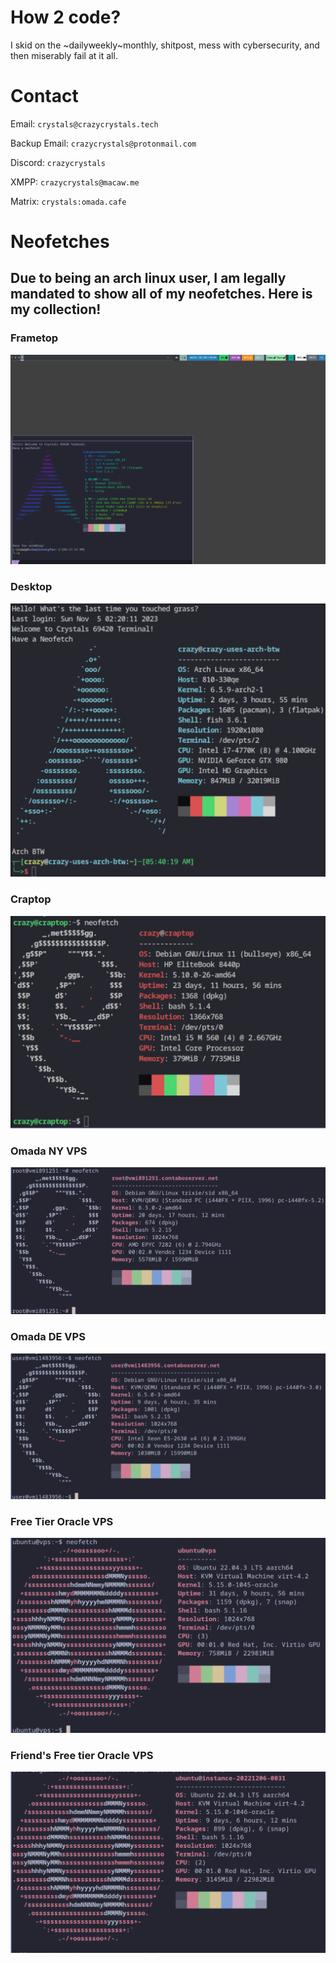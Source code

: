 # How 2 code?
I skid on the ~dailyweekly~monthly, shitpost, mess with cybersecurity, and then miserably fail at it all.

# Contact
Email: `crystals@crazycrystals.tech`

Backup Email: `crazycrystals@protonmail.com`

Discord: `crazycrystals`

XMPP: `crazycrystals@macaw.me`

Matrix: `crystals:omada.cafe`


# Neofetches
## Due to being an arch linux user, I am legally mandated to show all of my neofetches. Here is my collection!
### Frametop
![Neofetch 1](./neofetches/schoolizveryfun.png)

### Desktop
![Neofetch 2](./neofetches/crazy-uses-arch-btw.png)

### Craptop
![Neofetch 3](./neofetches/craptop.png)

### Omada NY VPS
![Neofetch 4](./neofetches/omadany.png)

### Omada DE VPS
![Neofetch 5](./neofetches/omadade.png)

### Free Tier Oracle VPS
![Neofetch 6](./neofetches/vps.png)

### Friend's Free tier Oracle VPS
![Neofetch 7](./neofetches/kirbvps.png)
